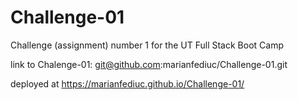 # Challenge-01
Challenge (assignment) number 1 for the UT Full Stack Boot Camp

link to Chalenge-01: git@github.com:marianfediuc/Challenge-01.git

deployed at https://marianfediuc.github.io/Challenge-01/